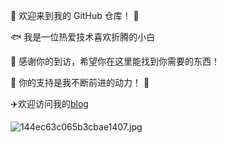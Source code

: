 🤖 欢迎来到我的 GitHub 仓库！ 🚀

🐟️ 我是一位热爱技术喜欢折腾的小白

🎉 感谢你的到访，希望你在这里能找到你需要的东西！

🎁 你的支持是我不断前进的动力！ 💖

✈️欢迎访问我的[blog](https://blog.youngboy.top/ "blog") 

![144ec63c065b3cbae1407.jpg](https://tu.youngboy.top/api/file/144ec63c065b3cbae1407.jpg)
